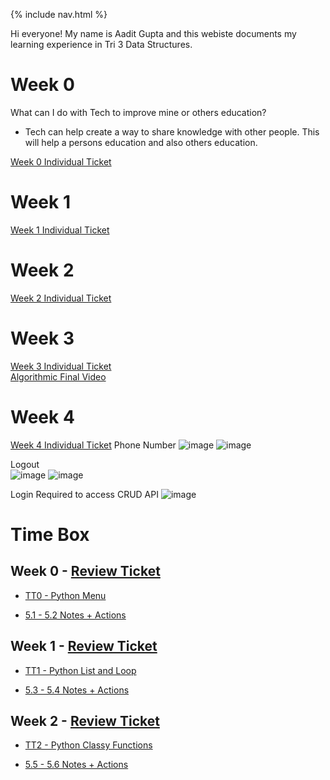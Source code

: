 {% include nav.html %}

Hi everyone! My name is Aadit Gupta and this webiste documents my learning experience in Tri 3 Data Structures.
# Week 0

What can I do with Tech to improve mine or others education?
- Tech can help create a way to share knowledge with other people. This will help a persons education and also others education.

[Week 0 Individual Ticket](https://github.com/aaditgupta21/csp-notes/issues/2)

# Week 1

[Week 1 Individual Ticket](https://github.com/aaditgupta21/csp-notes/issues/3)

# Week 2

[Week 2 Individual Ticket](https://github.com/aaditgupta21/csp-notes/issues/4)

# Week 3

[Week 3 Individual Ticket](https://github.com/aaditgupta21/csp-notes/issues/5) <br>
[Algorithmic Final Video](https://www.loom.com/share/e712a964f2a546d697c4bc9e863cf38d)

# Week 4
[Week 4 Individual Ticket](https://github.com/aaditgupta21/csp-notes/issues/6)
Phone Number
![image](https://user-images.githubusercontent.com/50186752/162317504-fa206fee-50dd-40a6-80a4-141746b89c36.png)
![image](https://user-images.githubusercontent.com/50186752/162317795-11cae45d-e4f9-4162-81a2-8f8e85450c7d.png)

Logout <br>
![image](https://user-images.githubusercontent.com/50186752/162324189-43399bc2-4388-4de1-a1e2-8f5ff12a4fed.png)
![image](https://user-images.githubusercontent.com/50186752/162324330-c9b81661-4f48-47fd-aed1-cc7ca01ed3ed.png)

Login Required to access CRUD API
![image](https://user-images.githubusercontent.com/50186752/162324771-2670f1e0-bed6-4eb0-9141-d06fb7e2b00d.png)


# Time Box

## Week 0 - [Review Ticket](https://github.com/aaditgupta21/csp-notes/issues/2)

- [TT0 - Python Menu](https://replit.com/@aaditgupta21/csp-notes#main.py) 

- [5.1 - 5.2 Notes + Actions](https://aaditgupta21.github.io/csp-notes/prep/5.1-5.2)

## Week 1 - [Review Ticket](https://github.com/aaditgupta21/csp-notes/issues/3)

- [TT1 - Python List and Loop](https://replit.com/@aaditgupta21/csp-notes#week1/infodb.py) 

- [5.3 - 5.4 Notes + Actions](https://aaditgupta21.github.io/csp-notes/prep/5.3-5.4)


## Week 2 - [Review Ticket](https://github.com/aaditgupta21/csp-notes/issues/4)

- [TT2 - Python Classy Functions](https://replit.com/@aaditgupta21/csp-notes) 

- [5.5 - 5.6 Notes + Actions](https://aaditgupta21.github.io/csp-notes/prep/5.5-5.6)
